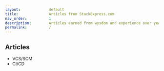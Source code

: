 ```yaml
---
layout:             default
title:              Articles from StackExpress.com
nav_order:          1
description:        Articles earned from wysdom and experience over years.
permalink:          /
---
```



## Articles

- VCS/SCM
- CI/CD

